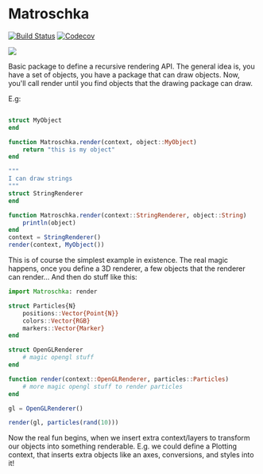 # Matroschka

[![Build Status](https://travis-ci.com/SimonDanisch/Matroschka.jl.svg?branch=master)](https://travis-ci.com/SimonDanisch/Matroschka.jl)
[![Codecov](https://codecov.io/gh/SimonDanisch/Matroschka.jl/branch/master/graph/badge.svg)](https://codecov.io/gh/SimonDanisch/Matroschka.jl)

![](https://erlangenwladimir.files.wordpress.com/2015/05/matrjoschka-3.jpg)

Basic package to define a recursive rendering API.
The general idea is, you have a set of objects, you have a package that can draw objects.
Now, you'll call render until you find objects that the drawing package can draw.

E.g:

```julia

struct MyObject
end

function Matroschka.render(context, object::MyObject)
    return "this is my object"
end

"""
I can draw strings
"""
struct StringRenderer
end

function Matroschka.render(context::StringRenderer, object::String)
    println(object)
end
context = StringRenderer()
render(context, MyObject())
```

This is of course the simplest example in existence.
The real magic happens, once you define a 3D renderer, a few objects that the renderer can render...
And then do stuff like this:

```julia
import Matroschka: render

struct Particles{N}
    positions::Vector{Point{N}}
    colors::Vector{RGB}
    markers::Vector{Marker}
end

struct OpenGLRenderer
    # magic opengl stuff
end

function render(context::OpenGLRenderer, particles::Particles)
    # more magic opengl stuff to render particles
end

gl = OpenGLRenderer()

render(gl, particles(rand(10)))

```

Now the real fun begins, when we insert extra context/layers to transform our objects into something renderable.
E.g. we could define a Plotting context, that inserts extra objects like an axes, conversions, and styles into it!
